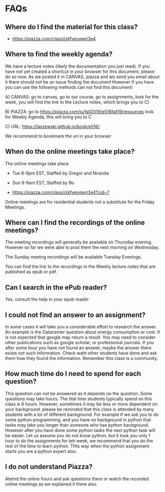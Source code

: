 # FAQs

## Where do I find the material for this class?

* <https://piazza.com/class/jzkfveoqwri3e4>

## Where to find the weekly agenda?

We have a lecture notes (likely the documentation you just read). If you
have not yet created a shortcut in your browser for this document,
please do so now. As we posted it in CANVAS, piazza and als send you
email about it there should not be an issue finding the document However
if you have you can use the following methods can not find this
document:

A) CANVAS: go to canvas, go to our course, go to assignments, look for the week,
you will find the link to the Lecture notes, which brings you to C)

B) PIAZZA: go to <https://piazza.com/iu/fall2019/e516fall19/resources>
look for Weekly Agenda, this will bring you to C
 
C) URL: <https://laszewski.github.io/book/e516/>
 
We recommend to bookmark the url in your browser

## When do the online meetings take place?

The online meetings take place 

* Tue 8-9pm EST, Staffed by Gregor and Niranda
* Sun 8-9am EST, Staffed by Bo

* <https://piazza.com/class/jzkfveoqwri3e4?cid=7>

Online meetings are for residential students not a substitute for the
Friday Meetings.

## Where can I find the recordings of the online meetings?

The meeting recordings will generally be available on Thursday evening.
However so far we were able to post them the next morning on Wednesday.

The Sunday meetng recordings will be available Tuesday Evenings.

You can find the link to the recordings in the Weekly lecture notes that
are published as epub or pdf. 

## Can I search in the ePub reader?

Yes, consult the help in your epub reader

## I could not find an answer to an assignment?

In some cases it will take you a considerable effort to research the
answer. An example is the Datacenter question about energy consumption
or cost. It is not expected that google may return a result. Yoo may need
to consider other publications such as google scholar, or professional
journals. If you after some hour you have not found an answer, maybe the
answer there exists not such information. Check waht other students have
done and ask them how they found the information. Remember this class is
a community.

## How much time do I need to spend for each question?

This question can not be answered as it depends on the question. Some
questions may take hours. The tital time students typically spend on
this class is 6 hours. However, sometimes it may be less or more
dependent on your background. please be reminded that this class is
attended by many students with a lot of different background. For
example if we ask you to do some python programming, and you have no
background in python that taske may take you longer than someone who has
python background. However after you have done some python tasks the
next python task will be easier. Let us assume you do not know python,
but it took you only 1 hour to do the assignments for teh week, we
recommend that you do the rest of the time to learn python. THis way
when the python assignment starts you are a python expert also.

## I do not understand Piazza?

Atetnd the online hours and ask questions there or watch the recorded
online meetings as we explained it there also.